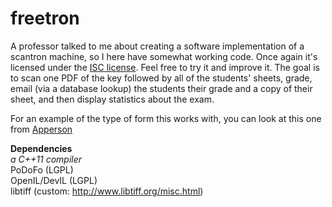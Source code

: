 freetron
========

A professor talked to me about creating a software implementation of a
scantron machine, so I here have somewhat working code. Once again it's
licensed under the [ISC license](http://floft.net/uploads/isc-license.txt).
Feel free to try it and improve it. The goal is to scan one PDF of the key
followed by all of the students' sheets, grade, email (via a database
lookup) the students their grade and a copy of their sheet, and then display
statistics about the exam.

For an example of the type of form this works with, you can look at this one from
[Apperson](https://ssl1.appersonsecure.com/pdfs/common/29240.PDF)

**Dependencies**  
*a C++11 compiler*  
PoDoFo (LGPL)  
OpenIL/DevIL (LGPL)  
libtiff (custom: http://www.libtiff.org/misc.html)

